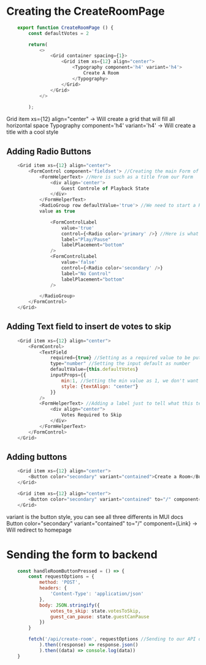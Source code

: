 # Creating the CreateRoomPage
```js
    export function CreateRoomPage () {
        const defaultVotes = 2

        return(
            <>
                <Grid container spacing={1}>
                    <Grid item xs={12} align="center">
                        <Typography component='h4' variant='h4'>
                            Create A Room
                        </Typography>
                    </Grid>
                </Grid>
            </>
            
        );
```
Grid item xs={12} align="center" -> Will create a grid that will fill all horizontal space
Typography component='h4' variant='h4' -> Will create a title with a cool style

## Adding Radio Buttons
```js
    <Grid item xs={12} align="center">
        <FormControl component='fieldset'> //Creating the main Form of our app
            <FormHelperText> //Here is such as a title from our Form
                <div align='center'>
                    Guest Controle of Playback State
                </div>
            </FormHelperText>
            <RadioGroup row defaultValue='true'> //We need to start a Radio group align as a row with default 
            value as true

                <FormControlLabel 
                    value='true' 
                    control={<Radio color='primary' />} //Here is what will be render in this FormControlLabel
                    label="Play/Pause"
                    labelPlacement="bottom"
                />
                <FormControlLabel 
                    value='false' 
                    control={<Radio color='secondary' />}
                    label="No Control"
                    labelPlacement="bottom"
                />

            </RadioGroup>
        </FormControl>
    </Grid>
```

## Adding Text field to insert de votes to skip
```js
    <Grid item xs={12} align="center">
        <FormControl>
            <TextField 
                required={true} //Setting as a required value to be put in our form
                type="number" //Setting the input default as number
                defaultValue={this.defaultVotes}
                inputProps={{
                    min:1, //Setting the min value as 1, we don't want negative votes to skip
                    style: {textAlign: "center"}
                }}
            />
            <FormHelperText> //Adding a label just to tell what this textfield is
                <div align="center">
                    Votes Required to Skip 
                </div>
            </FormHelperText>
        </FormControl>
    </Grid>
```

## Adding buttons
```js
    <Grid item xs={12} align="center">
        <Button color="secondary" variant="contained">Create a Room</Button>
    </Grid>

    <Grid item xs={12} align="center">
        <Button color="secondary" variant="contained" to="/" component={Link}>Back</Button>
    </Grid>
```
variant is the button style, you can see all three differents in MUI docs
Button color="secondary" variant="contained" to="/" component={Link} -> Will redirect to homepage

# Sending the form to backend
```js
    const handleRoomButtonPressed = () => {
        const requestOptions = {
            method: 'POST',
            headers: {
                'Content-Type': 'application/json'
            },
            body: JSON.stringify({
                votes_to_skip: state.votesToSkip,
                guest_can_pause: state.guestCanPause
            })
        }

        fetch('/api/create-room', requestOptions //Sending to our API developed in Django
            ).then((response) => response.json()
            ).then((data) => console.log(data))
    }
```
